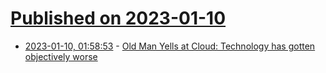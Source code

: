 # [Published on 2023-01-10](index.md)

* [2023-01-10, 01:58:53](https://news.ycombinator.com/item?id=34319361) - [Old Man Yells at Cloud: Technology has gotten objectively worse](https://www.jonandnic.com/2023/01/08/old-man-yells-at-cloud/)
